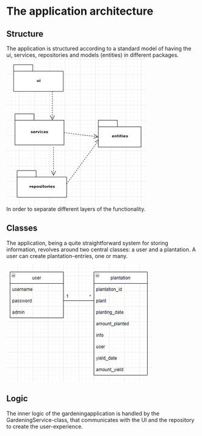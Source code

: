 # The application architecture
## Structure  
The application is structured according to a standard model of having the ui, services, repositories and models (entities) in different packages.
![Packages](pakkauskuva.JPG)  
In order to separate different layers of the functionality.
## Classes 
The application, being a quite straightforward system for storing information, revolves around two central classes: a user and a plantation. A user can create plantation-entries, one or many.  

![Classes](luokkakuva.jpg) 
## Logic
The inner logic of the gardeningapplication is handled by the GardeningService-class, that communicates with the UI and the repository to create the user-experience. 

